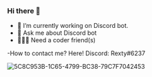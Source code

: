 ### Hi there 👋

- 🔭 I’m currently working on Discord bot.
- 🚀 Ask me about Discord bot
- 🙋🏼‍♂️ Need a coder friend(s)

-How to contact me? Here!
Discord: Rexty#6237


![5C8C953B-1C65-4799-BC38-79C7F7042453](https://user-images.githubusercontent.com/105592273/217051349-173d798a-56bc-4521-afb7-dacd6b30dc5a.gif)
